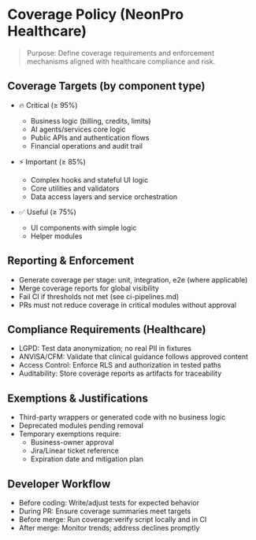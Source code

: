 # Coverage Policy (NeonPro Healthcare)

> Purpose: Define coverage requirements and enforcement mechanisms aligned with healthcare compliance and risk.

## Coverage Targets (by component type)

- 🔥 Critical (≥ 95%)
  - Business logic (billing, credits, limits)
  - AI agents/services core logic
  - Public APIs and authentication flows
  - Financial operations and audit trail

- ⚡ Important (≥ 85%)
  - Complex hooks and stateful UI logic
  - Core utilities and validators
  - Data access layers and service orchestration

- ✅ Useful (≥ 75%)
  - UI components with simple logic
  - Helper modules

## Reporting & Enforcement

- Generate coverage per stage: unit, integration, e2e (where applicable)
- Merge coverage reports for global visibility
- Fail CI if thresholds not met (see ci-pipelines.md)
- PRs must not reduce coverage in critical modules without approval

## Compliance Requirements (Healthcare)

- LGPD: Test data anonymization; no real PII in fixtures
- ANVISA/CFM: Validate that clinical guidance follows approved content
- Access Control: Enforce RLS and authorization in tested paths
- Auditability: Store coverage reports as artifacts for traceability

## Exemptions & Justifications

- Third-party wrappers or generated code with no business logic
- Deprecated modules pending removal
- Temporary exemptions require:
  - Business-owner approval
  - Jira/Linear ticket reference
  - Expiration date and mitigation plan

## Developer Workflow

- Before coding: Write/adjust tests for expected behavior
- During PR: Ensure coverage summaries meet targets
- Before merge: Run coverage:verify script locally and in CI
- After merge: Monitor trends; address declines promptly
